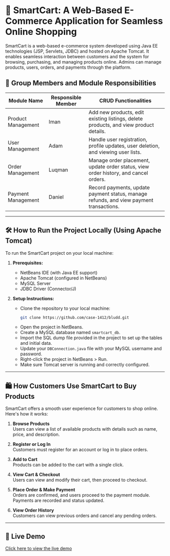# 🛒 SmartCart: A Web-Based E-Commerce Application for Seamless Online Shopping

SmartCart is a web-based e-commerce system developed using Java EE technologies (JSP, Servlets, JDBC) and hosted on Apache Tomcat. It enables seamless interaction between customers and the system for browsing, purchasing, and managing products online. Admins can manage products, users, orders, and payments through the platform.

## 👥 Group Members and Module Responsibilities

| Module Name        | Responsible Member | CRUD Functionalities                                                                 |
|--------------------|--------------------|--------------------------------------------------------------------------------------|
| Product Management | Iman               | Add new products, edit existing listings, delete products, and view product details. |
| User Management    | Adam               | Handle user registration, profile updates, user deletion, and viewing user lists.    |
| Order Management   | Luqman             | Manage order placement, update order status, view order history, and cancel orders.  |
| Payment Management | Daniel             | Record payments, update payment status, manage refunds, and view payment transactions.|

---

## 🛠️ How to Run the Project Locally (Using Apache Tomcat)

To run the SmartCart project on your local machine:

1. **Prerequisites:**
   - NetBeans IDE (with Java EE support)
   - Apache Tomcat (configured in NetBeans)
   - MySQL Server
   - JDBC Driver (Connector/J)

2. **Setup Instructions:**
   - Clone the repository to your local machine:
     ```bash
     git clone https://github.com/case-1412/bludd.git
     ```
   - Open the project in NetBeans.
   - Create a MySQL database named `smartcart_db`.
   - Import the SQL dump file provided in the project to set up the tables and initial data.
   - Update your `DBConnection.java` file with your MySQL username and password.
   - Right-click the project in NetBeans > Run.
   - Make sure Tomcat server is running and correctly configured.

---

## 🛍️ How Customers Use SmartCart to Buy Products

SmartCart offers a smooth user experience for customers to shop online. Here's how it works:

1. **Browse Products**  
   Users can view a list of available products with details such as name, price, and description.

2. **Register or Log In**  
   Customers must register for an account or log in to place orders.

3. **Add to Cart**  
   Products can be added to the cart with a single click.

4. **View Cart & Checkout**  
   Users can view and modify their cart, then proceed to checkout.

5. **Place Order & Make Payment**  
   Orders are confirmed, and users proceed to the payment module. Payments are recorded and status updated.

6. **View Order History**  
   Customers can view previous orders and cancel any pending orders.

---

## 🔗 Live Demo

[Click here to view the live demo](https://case-1412.github.io/bludd/)

